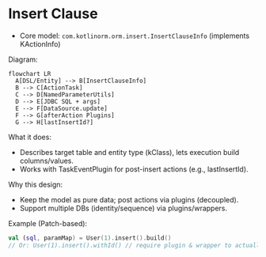 # Insert Clause

- Core model: `com.kotlinorm.orm.insert.InsertClauseInfo` (implements KActionInfo)

Diagram:
```mermaid
flowchart LR
  A[DSL/Entity] --> B[InsertClauseInfo]
  B --> C[ActionTask]
  C --> D[NamedParameterUtils]
  D --> E[JDBC SQL + args]
  E --> F[DataSource.update]
  F --> G[afterAction Plugins]
  G --> H[lastInsertId?]
```

What it does:
- Describes target table and entity type (kClass), lets execution build columns/values.
- Works with TaskEventPlugin for post-insert actions (e.g., lastInsertId).

Why this design:
- Keep the model as pure data; post actions via plugins (decoupled).
- Support multiple DBs (identity/sequence) via plugins/wrappers.

Example (Patch-based):
```kotlin
val (sql, paramMap) = User(1).insert().build()
// Or: User(1).insert().withId() // require plugin & wrapper to actually query lastInsertId
```
